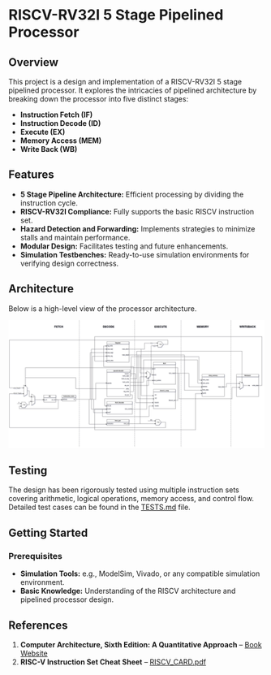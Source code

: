# RISCV-RV32I 5 Stage Pipelined Processor

## Overview
This project is a design and implementation of a RISCV-RV32I 5 stage pipelined processor. It explores the intricacies of pipelined architecture by breaking down the processor into five distinct stages:
- **Instruction Fetch (IF)**
- **Instruction Decode (ID)**
- **Execute (EX)**
- **Memory Access (MEM)**
- **Write Back (WB)**

## Features
- **5 Stage Pipeline Architecture:** Efficient processing by dividing the instruction cycle.
- **RISCV-RV32I Compliance:** Fully supports the basic RISCV instruction set.
- **Hazard Detection and Forwarding:** Implements strategies to minimize stalls and maintain performance.
- **Modular Design:** Facilitates testing and future enhancements.
- **Simulation Testbenches:** Ready-to-use simulation environments for verifying design correctness.

## Architecture
Below is a high-level view of the processor architecture.

![Architecture Diagram](Images/RISC-V_Architecture.jpg)

## Testing

The design has been rigorously tested using multiple instruction sets covering arithmetic, logical operations, memory access, and control flow. Detailed test cases can be found in the [TESTS.md](tests.md) file.


## Getting Started

### Prerequisites
- **Simulation Tools:** e.g., ModelSim, Vivado, or any compatible simulation environment.
- **Basic Knowledge:** Understanding of the RISCV architecture and pipelined processor design.

## References
1. **Computer Architecture, Sixth Edition: A Quantitative Approach** – [Book Website](https://www.elsevier.com/books/computer-architecture/hennessy/978-0-12-811905-1)  
2. **RISC-V Instruction Set Cheat Sheet** – [RISCV_CARD.pdf](https://www.cs.sfu.ca/~ashriram/Courses/CS295/assets/notebooks/RISCV/RISCV_CARD.pdf)  

